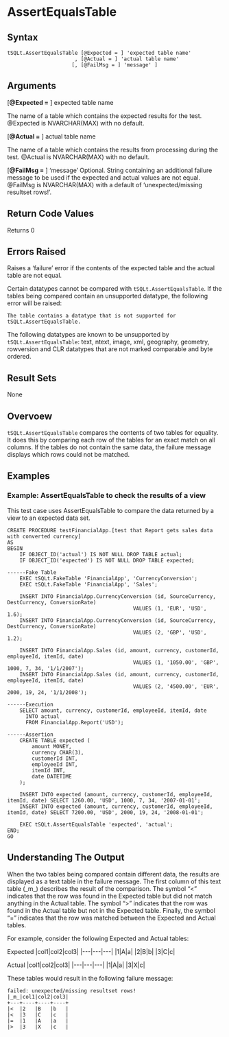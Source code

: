 # AssertEqualsTable

## Syntax
```
tSQLt.AssertEqualsTable [@Expected = ] 'expected table name'
                      , [@Actual = ] 'actual table name'
                     [, [@FailMsg = ] 'message' ]
```

## Arguments
[**@Expected =** ] expected table name

The name of a table which contains the expected results for the test. @Expected is NVARCHAR(MAX) with no default.

[**@Actual =** ] actual table name

The name of a table which contains the results from processing during the test. @Actual is NVARCHAR(MAX) with no default.

[**@FailMsg =** ] ‘message’
Optional. String containing an additional failure message to be used if the expected and actual values are not equal. @FailMsg is NVARCHAR(MAX) with a default of ‘unexpected/missing resultset rows!’.

## Return Code Values
Returns 0

## Errors Raised
Raises a ‘failure’ error if the contents of the expected table and the actual table are not equal.

Certain datatypes cannot be compared with `tSQLt.AssertEqualsTable`. If the tables being compared contain an unsupported datatype, the following error will be raised:

`The table contains a datatype that is not supported for tSQLt.AssertEqualsTable.`

The following datatypes are known to be unsupported by `tSQLt.AssertEqualsTable`: text, ntext, image, xml, geography, geometry, rowversion and CLR datatypes that are not marked comparable and byte ordered.

## Result Sets
None

## Overvoew
`tSQLt.AssertEqualsTable` compares the contents of two tables for equality. It does this by comparing each row of the tables for an exact match on all columns. If the tables do not contain the same data, the failure message displays which rows could not be matched.

## Examples
### Example: AssertEqualsTable to check the results of a view
This test case uses AssertEqualsTable to compare the data returned by a view to an expected data set.

```
CREATE PROCEDURE testFinancialApp.[test that Report gets sales data with converted currency]
AS
BEGIN
    IF OBJECT_ID('actual') IS NOT NULL DROP TABLE actual;
    IF OBJECT_ID('expected') IS NOT NULL DROP TABLE expected;

------Fake Table
    EXEC tSQLt.FakeTable 'FinancialApp', 'CurrencyConversion';
    EXEC tSQLt.FakeTable 'FinancialApp', 'Sales';

    INSERT INTO FinancialApp.CurrencyConversion (id, SourceCurrency, DestCurrency, ConversionRate)
                                         VALUES (1, 'EUR', 'USD', 1.6);
    INSERT INTO FinancialApp.CurrencyConversion (id, SourceCurrency, DestCurrency, ConversionRate)
                                         VALUES (2, 'GBP', 'USD', 1.2);

    INSERT INTO FinancialApp.Sales (id, amount, currency, customerId, employeeId, itemId, date)
                                         VALUES (1, '1050.00', 'GBP', 1000, 7, 34, '1/1/2007');
    INSERT INTO FinancialApp.Sales (id, amount, currency, customerId, employeeId, itemId, date)
                                         VALUES (2, '4500.00', 'EUR', 2000, 19, 24, '1/1/2008');

------Execution
    SELECT amount, currency, customerId, employeeId, itemId, date
      INTO actual
      FROM FinancialApp.Report('USD');

------Assertion
    CREATE TABLE expected (
	    amount MONEY,
	    currency CHAR(3),
	    customerId INT,
	    employeeId INT,
	    itemId INT,
	    date DATETIME
    );

	INSERT INTO expected (amount, currency, customerId, employeeId, itemId, date) SELECT 1260.00, 'USD', 1000, 7, 34, '2007-01-01';
	INSERT INTO expected (amount, currency, customerId, employeeId, itemId, date) SELECT 7200.00, 'USD', 2000, 19, 24, '2008-01-01';

	EXEC tSQLt.AssertEqualsTable 'expected', 'actual';
END;
GO
```

## Understanding The Output
When the two tables being compared contain different data, the results are displayed as a text table in the failure message. The first column of this text table (\_m\_) describes the result of the comparison. The symbol “<” indicates that the row was found in the Expected table but did not match anything in the Actual table. The symbol “>” indicates that the row was found in the Actual table but not in the Expected table. Finally, the symbol “=” indicates that the row was matched between the Expected and Actual tables.

For example, consider the following Expected and Actual tables:

Expected
|col1|col2|col3|
|---|---|---|
|1|A|a|
|2|B|b|
|3|C|c|

Actual
|col1|col2|col3|
|---|---|---|
|1|A|a|
|3|X|c|

These tables would result in the following failure message:
```
failed: unexpected/missing resultset rows!
|_m_|col1|col2|col3|
+---+----+----+----+
|<  |2   |B   |b   |
|<  |3   |C   |c   |
|=  |1   |A   |a   |
|>  |3   |X   |c   |
```